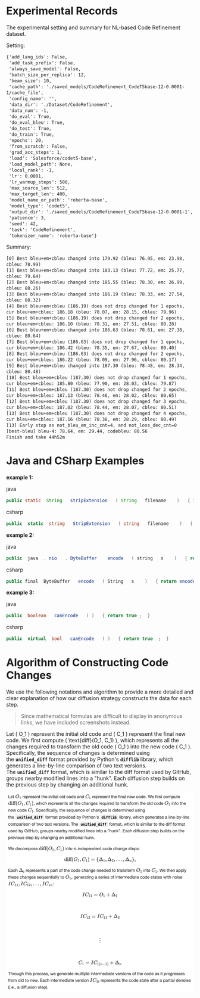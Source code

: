 # Experimental Records

The experimental setting and summary for NL-based Code Refinement dataset.

Setting:
```
{'add_lang_ids': False,
 'add_task_prefix': False,
 'always_save_model': False,
 'batch_size_per_replica': 12,
 'beam_size': 10,
 'cache_path': './saved_models/CodeRefinement_CodeT5base-12-0.0001-1/cache_file',
 'config_name': '',
 'data_dir': './Dataset/CodeRefinement',
 'data_num': -1,
 'do_eval': True,
 'do_eval_bleu': True,
 'do_test': True,
 'do_train': True,
 'epochs': 20,
 'from_scratch': False,
 'grad_acc_steps': 1,
 'load': 'Salesforce/codet5-base',
 'load_model_path': None,
 'local_rank': -1,
 'lr': 0.0001,
 'lr_warmup_steps': 500,
 'max_source_len': 512,
 'max_target_len': 400,
 'model_name_or_path': 'roberta-base',
 'model_type': 'codet5',
 'output_dir': './saved_models/CodeRefinement_CodeT5base-12-0.0001-1',
 'patience': 3,
 'seed': 42,
 'task': 'CodeRefinement',
 'tokenizer_name': 'roberta-base'}
 ```

Summary:
```
[0] Best bleu+em+cbleu changed into 179.92 (bleu: 76.95, em: 23.98, cbleu: 78.99)
[1] Best bleu+em+cbleu changed into 183.13 (bleu: 77.72, em: 25.77, cbleu: 79.64)
[2] Best bleu+em+cbleu changed into 185.55 (bleu: 78.30, em: 26.99, cbleu: 80.26)
[3] Best bleu+em+cbleu changed into 186.19 (bleu: 78.33, em: 27.54, cbleu: 80.32)
[4] Best bleu+em+cbleu (186.19) does not drop changed for 1 epochs, cur bleu+em+cbleu: 186.18 (bleu: 78.07, em: 28.15, cbleu: 79.96)
[5] Best bleu+em+cbleu (186.19) does not drop changed for 2 epochs, cur bleu+em+cbleu: 186.10 (bleu: 78.31, em: 27.51, cbleu: 80.28)
[6] Best bleu+em+cbleu changed into 186.63 (bleu: 78.61, em: 27.38, cbleu: 80.64)
[7] Best bleu+em+cbleu (186.63) does not drop changed for 1 epochs, cur bleu+em+cbleu: 186.42 (bleu: 78.35, em: 27.67, cbleu: 80.40)
[8] Best bleu+em+cbleu (186.63) does not drop changed for 2 epochs, cur bleu+em+cbleu: 186.22 (bleu: 78.09, em: 27.96, cbleu: 80.17)
[9] Best bleu+em+cbleu changed into 187.30 (bleu: 78.48, em: 28.34, cbleu: 80.48)
[10] Best bleu+em+cbleu (187.30) does not drop changed for 1 epochs, cur bleu+em+cbleu: 185.80 (bleu: 77.90, em: 28.03, cbleu: 79.87)
[11] Best bleu+em+cbleu (187.30) does not drop changed for 2 epochs, cur bleu+em+cbleu: 187.13 (bleu: 78.46, em: 28.02, cbleu: 80.65)
[12] Best bleu+em+cbleu (187.30) does not drop changed for 3 epochs, cur bleu+em+cbleu: 187.02 (bleu: 78.44, em: 28.07, cbleu: 80.51)
[13] Best bleu+em+cbleu (187.30) does not drop changed for 4 epochs, cur bleu+em+cbleu: 187.16 (bleu: 78.38, em: 28.29, cbleu: 80.49)
[13] Early stop as not_bleu_em_inc_cnt=4, and not_loss_dec_cnt=0
[best-bleu] bleu-4: 78.64, em: 29.44, codebleu: 80.56
Finish and take 44h52m
```

# Java and CSharp Examples
**example 1:**

java 
```java
public static  String   stripExtension   ( String   filename    )   { int   idx   = filename   . indexOf   ( '.'  )       ;  if ( idx   !=  -  1      )   { filename   =  filename   . substring   ( 0  , idx  )      ;  }    return filename  ;  }
```

csharp
```csharp
public  static  string   StripExtension   ( string   filename    )   { int   idx  = filename   . IndexOf     ( '.'   )       ;  if ( idx   !=  - 1      ) { filename   =  filename   . Substring     ( 0   , idx   )      ;  }    return filename  ;  }
```

**example 2:**

java
```java
public  java  . nio   . ByteBuffer    encode   ( string   s    )   { return encode   ( java   . nio     . CharBuffer     . wrap     ( java   . lang     . CharSequenceProxy     . Wrap     ( s   )     )     )    ;  }   
```

csharp
```csharp
public final  ByteBuffer   encode   ( String   s    )   { return encode   ( CharBuffer   . wrap   ( s  )    )    ;  }   
```

**example 3:**

java
```java
public  boolean   canEncode   ( )   { return true ;  }
```

csharp
```csharp
public  virtual  bool   canEncode   ( )   { return true  ;  }   
```


# Algorithm of Constructing Code Changes


We use the following notations and algorithm to provide a more detailed and clear explanation of how our diffusion strategy constructs the data for each step. 

> Since mathematical formulas are difficult to display in anonymous links, we have included screenshots instead.

Let \( O_1 \) represent the initial old code and \( C_1 \) represent the final new code. We first compute \( \text{diff}(O_1, C_1) \), which represents all the changes required to transform the old code \( O_1 \) into the new code \( C_1 \). Specifically, the sequence of changes is determined using the **`unified_diff`** format provided by Python's **`difflib`** library, which generates a line-by-line comparison of two text versions. The **`unified_diff`** format, which is similar to the diff format used by GitHub, groups nearby modified lines into a "hunk". Each diffusion step builds on the previous step by changing an additional hunk.


![diffusion](../images/diffusion_step.png)